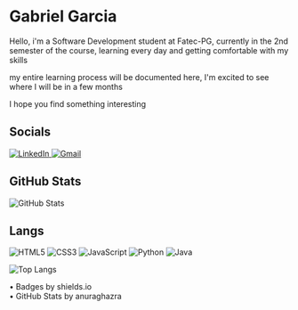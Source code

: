 <h1> Gabriel Garcia </h1>

Hello, i'm a Software Development student at Fatec-PG, currently in the 2nd semester of the course, learning every day and getting comfortable with my skills

my entire learning process will be documented here, I'm excited to see where I will be in a few months

I hope you find something interesting

<h2> Socials </h2>

[![LinkedIn](https://img.shields.io/badge/LinkedIn-000?style=for-the-badge&logo=linkedin&logoColor=cc00ff)
](https://www.linkedin.com/in/gabriel-garcia-santana/)
[![Gmail](https://img.shields.io/badge/Gmail-000?style=for-the-badge&logo=gmail&logoColor=cc00ff)](mailto:gabrielgarciasantana3@gmail.com)

<h2> GitHub Stats </h2>

![GitHub Stats](https://github-readme-stats.vercel.app/api?username=gabe-pud&theme=transparent&bg_color=000&border_color=cc00ff&show_icons=true&icon_color=cc00ff&title_color=cc00ff&text_color=FFF)

<h2> Langs </h2>

![HTML5](https://img.shields.io/badge/HTML5-000?style=for-the-badge&logo=html5&logoColor=cc00ff)
![CSS3](https://img.shields.io/badge/CSS3-000?style=for-the-badge&logo=css3&logoColor=cc00ff)
![JavaScript](https://img.shields.io/badge/JavaScript-000?style=for-the-badge&logo=javascript&logoColor=cc00ff)
![Python](https://img.shields.io/badge/python-000?style=for-the-badge&logo=python&logoColor=cc00ff)
![Java](https://img.shields.io/badge/java-%23ED8B00.svg?style=for-the-badge&logo=openjdk&logoColor=cc00ff&color=000)

![Top Langs](https://github-readme-stats-git-masterrstaa-rickstaa.vercel.app/api/top-langs/?username=gabe-pud&layout=compact&bg_color=000&border_color=cc00ff&title_color=cc00ff&text_color=FFF)


• Badges by shields.io <br>
• GitHub Stats by anuraghazra